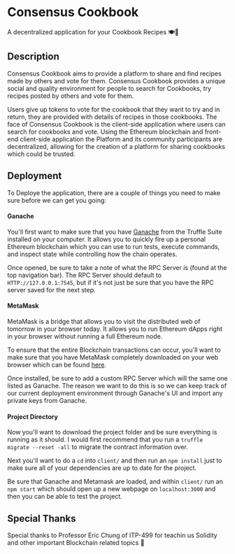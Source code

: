 # Consensus Cookbook

A decentralized application for your Cookbook Recipes 🍽🍳 

## Description 
Consensus Cookbook aims to provide a platform to share and find recipes made by others and vote for them. Consensus Cookbook provides a unique social and quality environment for people to search for Cookbooks, try recipes posted by others and vote for them.

Users give up tokens to vote for the cookbook that they want to try and in return, they are provided with details of recipes in those cookbooks. The face of Consensus Cookbook is the client-side application where users can search for cookbooks and vote. Using the Ethereum blockchain and front-end client-side application the Platform and its community participants are decentralized, allowing for the creation of a platform for sharing cookbooks which could be trusted.

## Deployment
To Deploye the application, there are a couple of things you need to make sure before we can get you going: 

#### Ganache 
You'll first want to make sure that you have [Ganache](https://truffleframework.com/ganache) from the Truffle Suite installed on your computer. It allows you to quickly fire up a personal Ethereum blockchain which you can use to run tests, execute commands, and inspect state while controlling how the chain operates.

Once opened, be sure to take a note of what the RPC Server is (found at the top navigation bar). The RPC Server should default to `HTTP://127.0.0.1:7545`, but if it's not just be sure that you have the RPC server saved for the next step.

#### MetaMask 
MetaMask is a bridge that allows you to visit the distributed web of tomorrow in your browser today. It allows you to run Ethereum dApps right in your browser without running a full Ethereum node.

To ensure that the entire Blockchain transactions can occur, you'll want to make sure that you have MetaMask completely downloaded on your web browser which can be found [here](https://metamask.io).

Once installed, be sure to add a custom RPC Server which will the same one listed as Ganache. The reason we want to do this is so we can keep track of our current deployment environment through Ganache's UI and import any private keys from Ganache.

#### Project Directory 
Now you'll want to download the project folder and be sure everything is running as it should. I would first recommend that you run a `truffle migrate --reset -all` to migrate the contract information over.

Next you'll want to do a `cd` into `client/` and then run an `npm install` just to make sure all of your dependencies are up to date for the project. 

Be sure that Ganache and Metamask are loaded, and within `client/` run an `npm start` which should open up a new webpage on `localhost:3000` and then you can be able to test the project. 

## Special Thanks
Special thanks to Professor Eric Chung of ITP-499 for teachin us Solidity and other important Blockchain related topics 🎉






